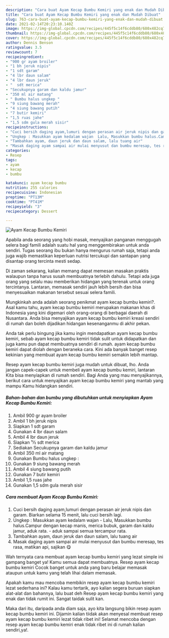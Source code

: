 ```yaml
---
description: "Cara buat Ayam Kecap Bumbu Kemiri yang enak dan Mudah Dibuat"
title: "Cara buat Ayam Kecap Bumbu Kemiri yang enak dan Mudah Dibuat"
slug: 763-cara-buat-ayam-kecap-bumbu-kemiri-yang-enak-dan-mudah-dibuat
date: 2021-02-14T20:23:10.140Z
image: https://img-global.cpcdn.com/recipes/445f5c14f6cddb80/680x482cq70/ayam-kecap-bumbu-kemiri-foto-resep-utama.jpg
thumbnail: https://img-global.cpcdn.com/recipes/445f5c14f6cddb80/680x482cq70/ayam-kecap-bumbu-kemiri-foto-resep-utama.jpg
cover: https://img-global.cpcdn.com/recipes/445f5c14f6cddb80/680x482cq70/ayam-kecap-bumbu-kemiri-foto-resep-utama.jpg
author: Dennis Benson
ratingvalue: 3.5
reviewcount: 7
recipeingredient:
- "900 gr ayam broiler"
- "1 bh jeruk nipis"
- "1 sdt garam"
- "4 lbr daun salam"
- "4 lbr daun jeruk"
- "  sdt merica"
- "Secukupnya garam dan kaldu jamur"
- "350 ml air matang"
- " Bumbu halus ungkep "
- "9 siung bawang merah"
- "4 siung bawang putih"
- "7 butir kemiri"
- "1,5 ruas jahe"
- "1,5 sdm gula merah sisir"
recipeinstructions:
- "Cuci bersih daging ayam,lumuri dengan perasan air jeruk nipis dan garam. Biarkan selama 15 menit, lalu cuci bersih lagi."
- "Ungkep : Masukkan ayam kedalam wajan  Lalu, Masukkan bumbu halus.Campur dengan kecap manis, merica bubuk, garam dan kaldu jamur, aduk rata. aduk sampai semua tercampur rata."
- "Tambahkan ayam, daun jeruk dan daun salam, lalu tuang air"
- "Masak daging ayam sampai air mulai menyusut dan bumbu meresap, tes rasa, matikan api, sajikan 😋"
categories:
- Resep
tags:
- ayam
- kecap
- bumbu

katakunci: ayam kecap bumbu 
nutrition: 255 calories
recipecuisine: Indonesian
preptime: "PT13M"
cooktime: "PT41M"
recipeyield: "3"
recipecategory: Dessert

---
```



![Ayam Kecap Bumbu Kemiri](https://img-global.cpcdn.com/recipes/445f5c14f6cddb80/680x482cq70/ayam-kecap-bumbu-kemiri-foto-resep-utama.jpg)

Apabila anda seorang yang hobi masak, menyajikan panganan menggugah selera bagi famili adalah suatu hal yang menggembirakan untuk anda sendiri. Tugas seorang ibu bukan hanya mengurus rumah saja, tetapi anda juga wajib memastikan keperluan nutrisi tercukupi dan santapan yang disantap orang tercinta mesti sedap.

Di zaman  sekarang, kalian memang dapat memesan masakan praktis walaupun tanpa harus susah membuatnya terlebih dahulu. Tetapi ada juga orang yang selalu mau memberikan hidangan yang terenak untuk orang tercintanya. Lantaran, memasak sendiri jauh lebih bersih dan bisa menyesuaikan makanan tersebut sesuai selera famili. 



Mungkinkah anda adalah seorang penikmat ayam kecap bumbu kemiri?. Asal kamu tahu, ayam kecap bumbu kemiri merupakan makanan khas di Indonesia yang kini digemari oleh orang-orang di berbagai daerah di Nusantara. Anda bisa menyajikan ayam kecap bumbu kemiri kreasi sendiri di rumah dan boleh dijadikan hidangan kesenanganmu di akhir pekan.

Anda tak perlu bingung jika kamu ingin mendapatkan ayam kecap bumbu kemiri, sebab ayam kecap bumbu kemiri tidak sulit untuk didapatkan dan juga kamu pun dapat membuatnya sendiri di rumah. ayam kecap bumbu kemiri dapat diolah dengan beraneka cara. Kini ada banyak banget resep kekinian yang membuat ayam kecap bumbu kemiri semakin lebih mantap.

Resep ayam kecap bumbu kemiri juga mudah untuk dibuat, lho. Anda jangan capek-capek untuk membeli ayam kecap bumbu kemiri, lantaran Kita bisa menyiapkan di rumah sendiri. Bagi Anda yang mau menyajikannya, berikut cara untuk menyajikan ayam kecap bumbu kemiri yang mantab yang mampu Kamu hidangkan sendiri.

<!--inarticleads1-->

##### Bahan-bahan dan bumbu yang dibutuhkan untuk menyiapkan Ayam Kecap Bumbu Kemiri:

1. Ambil 900 gr ayam broiler
1. Ambil 1 bh jeruk nipis
1. Siapkan 1 sdt garam
1. Gunakan 4 lbr daun salam
1. Ambil 4 lbr daun jeruk
1. Siapkan  ¹½ sdt merica
1. Sediakan Secukupnya garam dan kaldu jamur
1. Ambil 350 ml air matang
1. Gunakan  Bumbu halus ungkep :
1. Gunakan 9 siung bawang merah
1. Ambil 4 siung bawang putih
1. Gunakan 7 butir kemiri
1. Ambil 1,5 ruas jahe
1. Gunakan 1,5 sdm gula merah sisir




<!--inarticleads2-->

##### Cara membuat Ayam Kecap Bumbu Kemiri:

1. Cuci bersih daging ayam,lumuri dengan perasan air jeruk nipis dan garam. Biarkan selama 15 menit, lalu cuci bersih lagi.
1. Ungkep : Masukkan ayam kedalam wajan  - Lalu, Masukkan bumbu halus.Campur dengan kecap manis, merica bubuk, garam dan kaldu jamur, aduk rata. - aduk sampai semua tercampur rata.
1. Tambahkan ayam, daun jeruk dan daun salam, lalu tuang air
1. Masak daging ayam sampai air mulai menyusut dan bumbu meresap, tes rasa, matikan api, sajikan 😋




Wah ternyata cara membuat ayam kecap bumbu kemiri yang lezat simple ini gampang banget ya! Kamu semua dapat membuatnya. Resep ayam kecap bumbu kemiri Cocok banget untuk anda yang baru belajar memasak ataupun untuk kamu yang telah lihai dalam memasak.

Apakah kamu mau mencoba membikin resep ayam kecap bumbu kemiri lezat sederhana ini? Kalau kamu tertarik, ayo kalian segera buruan siapkan alat-alat dan bahannya, lalu buat deh Resep ayam kecap bumbu kemiri yang enak dan tidak rumit ini. Sangat taidak sulit kan. 

Maka dari itu, daripada anda diam saja, ayo kita langsung bikin resep ayam kecap bumbu kemiri ini. Dijamin kalian tiidak akan menyesal membuat resep ayam kecap bumbu kemiri lezat tidak ribet ini! Selamat mencoba dengan resep ayam kecap bumbu kemiri enak tidak ribet ini di rumah kalian sendiri,ya!.

